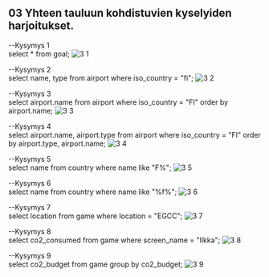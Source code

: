 ## 03 Yhteen tauluun kohdistuvien kyselyiden harjoitukset.

--Kysymys 1 </br>
select * from goal;
![3 1](https://github.com/user-attachments/assets/80cc7479-115c-4b9e-b91d-8996a7175ddd)


--Kysymys 2 </br>
select name, type 
from airport
where iso_country = "fi";
![3 2](https://github.com/user-attachments/assets/59890710-ca3b-4fa6-9d3a-04e087c58b3e)

--Kysymys 3 </br>
select airport.name
from airport
where iso_country = "FI"
order by airport.name;
![3 3](https://github.com/user-attachments/assets/63325352-0e42-47f1-9970-8e1d64c5e5dc)

--Kysymys 4 </br>
select airport.name, airport.type
from airport
where iso_country = "FI"
order by airport.type, airport.name;
![3 4](https://github.com/user-attachments/assets/a5bab3ad-785c-49a2-9ca4-2a47847aa2ba)

--Kysymys 5 </br>
select name
from country
where name like "F%";
![3 5](https://github.com/user-attachments/assets/07671f24-7806-44a9-ae42-cf66c8d29c05)


--Kysymys 6 </br>
select name
from country
where name like "%f%";
![3 6](https://github.com/user-attachments/assets/0d04b728-9dea-43a8-b014-377a5b65e4bc)


--Kysymys 7 </br>
select location
from game
where location = "EGCC";
![3 7](https://github.com/user-attachments/assets/695519fc-c576-4c9f-9918-ec3d4138c568)


--Kysymys 8 </br>
select co2_consumed
from game
where screen_name = "Ilkka";
![3 8](https://github.com/user-attachments/assets/79cbc65d-ed4f-4ab2-b941-f0b828b08a1a)


--Kysymys 9 </br>
select co2_budget
from game
group by co2_budget;
![3 9](https://github.com/user-attachments/assets/5a153427-7037-44b7-a006-aa049e7008b2)  




















